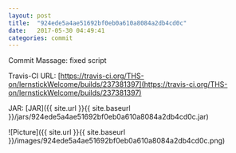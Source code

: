 ```yaml
---
layout: post
title:  "924ede5a4ae51692bf0eb0a610a8084a2db4cd0c"
date:   2017-05-30 04:49:41
categories: commit
---
```


Commit Massage: fixed script  

Travis-CI URL: [https://travis-ci.org/THS-on/lernstickWelcome/builds/237381397](https://travis-ci.org/THS-on/lernstickWelcome/builds/237381397)

JAR: [JAR]({{ site.url }}{{ site.baseurl }}/jars/924ede5a4ae51692bf0eb0a610a8084a2db4cd0c.jar)

![Picture]({{ site.url }}{{ site.baseurl }}/images/924ede5a4ae51692bf0eb0a610a8084a2db4cd0c.png)

